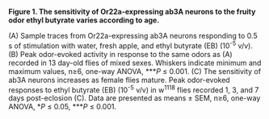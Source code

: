 **Figure 1. The sensitivity of Or22a-expressing ab3A neurons to the fruity odor ethyl butyrate varies according to age.**

(A) Sample traces from Or22a-expressing ab3A neurons responding to 0.5 s of stimulation with water, fresh apple, and ethyl butyrate (EB) (10<sup>-5</sup> v/v).
(B) Peak odor-evoked activity in response to the same odors as (A) recorded in 13 day-old flies of mixed sexes. Whiskers indicate minimum and maximum values, n≥6, one-way ANOVA, \*\*\*_P_ ≤ 0.001.
(C) The sensitivity of ab3A neurons increases as female flies mature. Peak odor-evoked responses to ethyl butyrate (EB) (10<sup>-5</sup> v/v) in w<sup>1118</sup> flies recorded 1, 3, and 7 days post-eclosion (C). Data are presented as means ± SEM, n≥6, one-way ANOVA, \*_P_ ≤ 0.05, \*\*\*_P_ ≤ 0.001.
